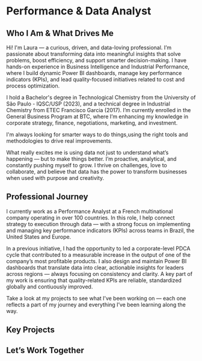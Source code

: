 <link rel="stylesheet" href="/assets/css/styles.css">

# Performance & Data Analyst

## Who I Am & What Drives Me
Hi! I'm Laura — a curious, driven, and data-loving professional. I’m passionate about transforming data into meaningful insights that solve problems, boost efficiency, and support smarter decision-making. I have hands-on experience in Business Intelligence and Industrial Performance, where I build dynamic Power BI dashboards, manage key performance indicators (KPIs), and lead quality-focused initiatives related to cost and process optimization.

I hold a Bachelor's degree in Technological Chemistry from the University of São Paulo - IQSC/USP (2023), and a technical degree in Industrial Chemistry from ETEC Francisco Garcia (2017). I’m currently enrolled in the General Business Program at BTC, where I’m enhancing my knowledge in corporate strategy, finance, negotiations, marketing, and investment.

I'm always looking for smarter ways to do things,using the right tools and methodologies to drive real improvements.

What really excites me is using data not just to understand what’s happening — but to make things better. I’m proactive, analytical, and constantly pushing myself to grow. I thrive on challenges, love to collaborate, and believe that data has the power to transform businesses when used with purpose and creativity. 

## Professional Journey
I currently work as a Performance Analyst at a French multinational company operating in over 100 countries. In this role, I help connect strategy to execution through data — with a strong focus on implementing and managing key performance indicators (KPIs) across teams in Brazil, the United States and Europe.

In a previous initiative, I had the opportunity to led a corporate-level PDCA cycle that contributed to a measurable increase in the output of one of the company’s most profitable products. I also design and maintain Power BI dashboards that translate data into clear, actionable insights for leaders across regions — always focusing on consistency and clarity. A key part of my work is ensuring that quality-related KPIs are reliable, standardized globally and contiuously improved.

Take a look at my projects to see what I’ve been working on — each one reflects a part of my journey and everything I’ve been learning along the way.
 
## Key Projects

##  Let’s Work Together
